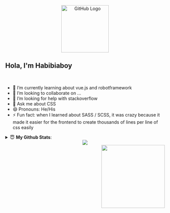 <div align="center">
<img src="https://github.com/raghavk16/raghavk16/blob/master/octo.gif" alt="GitHub Logo" width="150" height="150" />
</div>

## Hola, I'm Habibiaboy

<br/>

- 🌱 I’m currently learning about vue.js and robotframework
- 👯 I’m looking to collaborate on ...
- 🤔 I’m looking for help with stackoverflow
- 💬 Ask me about CSS
- 😄 Pronouns: He/His
- ⚡ Fun fact: when I learned about SASS / SCSS, it was crazy because it made it easier for the frontend to create thousands of lines per line of css easily


<details>
 <summary> 😇 <b>My Github Stats</b>: </summary>
<br>
<p align = "center">
  <img src = "https://github-readme-stats.vercel.app/api?username=habibiaboy&show_icons=true&theme=bear&line_height=27">
  <img src = "https://github-readme-stats.vercel.app/api/top-langs/?username=habibiaboy&theme=bear">
</p>

</details>

<div align="center">
<img src="https://komarev.com/ghpvc/?username=rishavanand&&style=flat-square" align="center" />
</div>  


<img align='right' src='https://media.giphy.com/media/bcKmIWkUMCjVm/giphy.gif' width='200"'>

